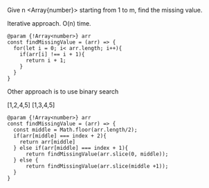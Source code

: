 Give n <Array{number}> starting from 1 to m, find the missing value.

Iterative approach. O(n) time.
```
@param {!Array<number>} arr
const findMissingValue = (arr) => {
  for(let i = 0; i< arr.length; i++){
    if(arr[i] !== i + 1){
      return i + 1;
    }
  }
}

```

Other approach is to use binary search

[1,2,4,5]
[1,3,4,5]
```
@param {!Array<number>} arr
const findMissingValue = (arr) => {
  const middle = Math.floor(arr.length/2);
  if(arr[middle] === index + 2){
    return arr[middle]
  } else if(arr[middle] === index + 1){
      return findMissingValue(arr.slice(0, middle));
  } else {
      return findMissingValue(arr.slice(middle +1));
  }
}
```
